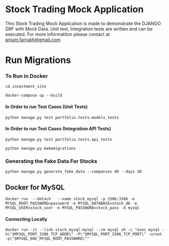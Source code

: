# Stock Trading Mock Application
This Stock Trading Mock Application is made to demonstrate the DJANGO DRF with Mock Data. Unit test, Integration tests are written and can be executed.
For more informatiton please contact at anjum.farrukh@gmail.com
# Run Migrations
### To Run in Docker
```
cd investment_site
```
```
docker-compose up --build
```
#### In Order to run Test Cases (Unit Tests)
```
python manage.py test portfolio.tests.models_tests
```
#### In Order to run Test Cases (Integration API Tests)
```
python manage.py test portfolio.tests.api_tests
```

```
python manage.py makemigrations
```
### Generating the Fake Data For Stocks
```
python manage.py generate_fake_data --companies 40 --days 30
```
## Docker for MySQL
```
docker run  --detach   --name stock_mysql -p 3306:3306 -e MYSQL_ROOT_PASSWORD=password -e MYSQL_DATABASE=stock_db -e MYSQL_USER=stock_user -e MYSQL_PASSWORD=stock_pass -d mysql
```

#### Connecting Locally
```
docker run -it --link stock_mysql:mysql --rm mysql sh -c "exec mysql -h\"$MYSQL_PORT_3306_TCP_ADDR\" -P\"$MYSQL_PORT_3306_TCP_PORT\" -uroot -p\"$MYSQL_ENV_MYSQL_ROOT_PASSWORD\""
```